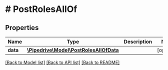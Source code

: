 # # PostRolesAllOf

## Properties

Name | Type | Description | Notes
------------ | ------------- | ------------- | -------------
**data** | [**\Pipedrive\Model\PostRolesAllOfData**](PostRolesAllOfData.md) |  | [optional]

[[Back to Model list]](../../README.md#models) [[Back to API list]](../../README.md#endpoints) [[Back to README]](../../README.md)
